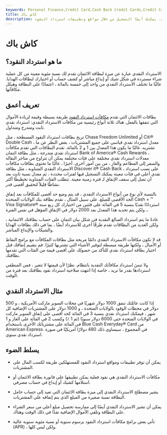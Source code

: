 ```yaml
---
keywords: Personal Finance,Credit Card,Cash Back Credit Cards,Credit Cards
title: كاش باك
description: يشير مصطلح الاسترداد النقدي إلى بطاقة ائتمان تقوم برد نسبة صغيرة من الأموال التي يتم إنفاقها على المشتريات. يمكنك أيضًا التسجيل من خلال مواقع وتطبيقات استرداد النقود.
---
```


# كاش باك
## ما هو استرداد النقود؟

الاسترداد النقدي عبارة عن ميزة لبطاقة الائتمان تقدم لك نسبة مئوية معينة من كل عملية شراء مستردة في شكل شيك أو إيداع مباشر أو كشف حساب أو اختيارك لبطاقات الهدايا. غالبًا ما تختلف الاسترداد النقدي من واحد إلى خمسة بالمائة ، اعتمادًا على البطاقة وهيكل مكافآتها.

## تعريف أعمق

بطاقات الائتمان التي تقدم [مكافآت استرداد النقود](/cash-back) طريقة بسيطة وقيمة لزيادة الأموال التي تنفقها بالفعل. هناك ثلاثة أنواع رئيسية من مكافآت الاسترداد النقدي: استرداد نقدي ثابت ومتدرج ومتداول.

تربح بطاقات استرداد النقود المسطحة ، مثل Chase Freedom Unlimited أو Citi® Double Cash ، معدل استرداد نقدي قياسي على جميع المشتريات ، بغض النظر عن ما تشتريه. غالبًا ما يكون هذا المعدل بين 1 و 2 بالمائة. تقدم البطاقات التي تقدم مكافآت استرداد نقدي متدرجة ، مثل بطاقة ائتمان Bank of America® Cash Rewards ، معدلات استرداد نقدي مختلفة على فئات مختلفة يمكن أن تتراوح من متاجر البقالة والسفر إلى المطاعم والغاز ، من بين أمور أخرى. أخيرًا ، غالبًا ما تحتوي بطاقات مكافآت الاسترداد النقدي المتناوبة ، مثل بطاقة Discover it® Cash Back ، على نسب استرداد نقدي أعلى في فئات معينة يمكنك التسجيل فيها لفترات محددة ، ثم معدل نسبة ثابت بعد أن تصل إلى سقف الإنفاق لـ فترة زمنية معينة. تتطلب الفئات المتناوبة تخطيطًا أكثر نشاطًا قليلاً لتحقيق أقصى قدر.

بالنسبة لأي نوع من أنواع الاسترداد النقدي ، قد يتم وضع حد أقصى للمكافآت بعد إنفاق الحد الأقصى للمبلغ. على سبيل المثال ، تقدم بطاقة بنك الولايات المتحدة Cash + ™ Visa Signature® استردادًا نقديًا بنسبة 5 في المائة على فئتين من اختيارك كل ربع سنة ، ولكن يتم تحديد هذا المعدل بعد 2000 دولار في الإنفاق المؤهل في نفس الفترة.

عادةً ما يتم استرداد المبالغ النقدية في شكل بيان ائتمان على حساب بطاقتك الائتمانية ، ولكن العديد من البطاقات تقدم طرقًا أخرى للاسترداد أيضًا ، بما في ذلك بطاقات الهدايا والشيكات والإيداع المباشر.

قد لا تكون مكافآت الاسترداد النقدي دائمًا مربحة مثل بطاقات المكافآت مع برامج النقاط أو الأميال ، ولكنها طريقة مبسطة لتوفير الأشياء التي تشتريها كثيرًا. قم بتقييم إنفاقك قبل اختيار بطاقة استرداد نقدي للتأكد من حصولك على أقصى قيمة من الفئات التي تقدمها بطاقتك.

ولا تنسَ استرداد مكافآتك النقدية بانتظام. نظرًا لأن قيمتها لا تتغير ، فمن المنطقي استردادها بقدر ما تريد ، خاصة إذا انتهت صلاحية استرداد نقود بطاقتك بعد فترة من الوقت.

## مثال الاسترداد النقدي

إذا كانت عائلتك تنفق 1000 دولار شهريًا في محلات السوبر ماركت الأمريكية ، و 500 دولار في محطات الوقود بالولايات المتحدة ، و 1000 دولار على المشتريات الإضافية كل شهر ، فيمكنك استرداد نقدي بنسبة 3 في المائة كحد أقصى على إنفاق السوبر ماركت في الولايات المتحدة حتى 6000 دولار سنويًا (ثم 1 ٪) وكسب 2 في المائة على الغاز و 1 في المائة على مشترياتك الأخرى باستخدام Blue Cash Everyday® Card من American Express. في المجموع ، سيساوي ذلك 480 دولارًا أمريكيًا في صورة استرداد نقدي سنوي.

## يسلط الضوء

- يمكن أن توفر تطبيقات ومواقع استرداد النقود للمستهلكين طريقة لكسب المال على المشتريات.

- مكافآت الاسترداد النقدي هي نقود فعلية يمكن تطبيقها على فاتورة بطاقة الائتمان أو استلامها كشيك أو إيداع في حساب مصرفي.

- يشير مصطلح الاسترداد النقدي إلى ميزة بطاقة الائتمان التي تعيد إلى حساب حامل البطاقة نسبة صغيرة من المبلغ الذي يتم إنفاقه على المشتريات.

- يمكن أن تشير الاسترداد النقدي أيضًا إلى ممارسة تحصيل مبلغ أعلى من سعر الشراء على البطاقة وتلقي الأموال الإضافية نقدًا في ذلك الوقت وهناك.

- تأتي بعض برامج مكافآت استرداد النقود برسوم سنوية أو نسبة مئوية سنوية عالية (APR) ، ولكن ليس كلها.

